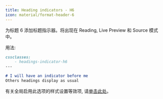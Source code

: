 ```yaml
---
title: Heading indicators - H6
icon: material/format-header-6
---
```


为标题 6 添加标题指示器。将出现在 Reading, Live Preview 和 Source 模式中。

用法:

```md
cssclasses:
    - headings-indicator-h6
---

# I will have an indicator before me
Others headings display as usual
```

有关全局启用此选项的样式设置等效项, 请[单击此处](../../Style-Settings/Editor/Headings/index.md#6_1)。
